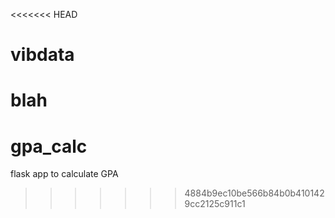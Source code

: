 <<<<<<< HEAD
# vibdata
blah
=======
# gpa_calc
flask app to calculate GPA
>>>>>>> 4884b9ec10be566b84b0b4101429cc2125c911c1
